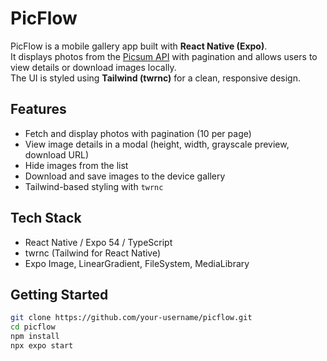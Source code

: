 # PicFlow

PicFlow is a mobile gallery app built with **React Native (Expo)**.  
It displays photos from the [Picsum API](https://picsum.photos/v2/list) with pagination and allows users to view details or download images locally.  
The UI is styled using **Tailwind (twrnc)** for a clean, responsive design.

## Features
- Fetch and display photos with pagination (10 per page)
- View image details in a modal (height, width, grayscale preview, download URL)
- Hide images from the list
- Download and save images to the device gallery
- Tailwind-based styling with `twrnc`

## Tech Stack
- React Native / Expo 54 / TypeScript  
- twrnc (Tailwind for React Native)  
- Expo Image, LinearGradient, FileSystem, MediaLibrary

## Getting Started
```bash
git clone https://github.com/your-username/picflow.git
cd picflow
npm install
npx expo start
